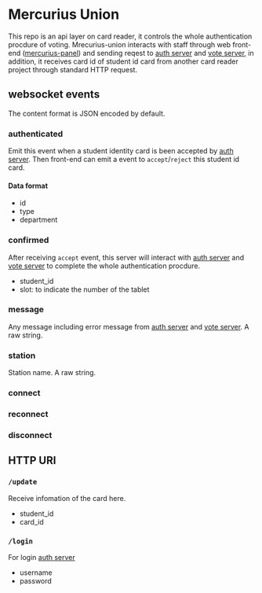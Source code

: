 # Mercurius Union
This repo is an api layer on card reader, it controls the whole authentication procdure of voting. Mrecurius-union interacts with staff through web front-end ([mercurius-panel]) and sending reqest to [auth server] and [vote server], in addition, it receives card id of student id card from another card reader project through standard HTTP request.

## websocket events
The content format is JSON encoded by default.

### authenticated
Emit this event when a student identity card is been accepted by [auth server]. Then front-end can emit a event to `accept`/`reject` this student id card.
#### Data format
- id
- type
- department

### confirmed
After receiving `accept` event, this server will interact with [auth server] and [vote server] to complete the whole authentication procdure.
- student_id
- slot: to indicate the number of the tablet

### message 
Any message including error message from [auth server] and [vote server].
A raw string.

### station
Station name.
A raw string. 

### connect
### reconnect
### disconnect

## HTTP URI
### `/update`
Receive infomation of the card here.
- student_id
- card_id

### `/login`
For login [auth server]
- username
- password

[auth server]: https://github.com/NTUOSC/ntu-vote-auth-server
[vote server]: http://github.com/mousems/NTUvoteV2
[mercurius-panel]: https://github.com/NTUOSC/mercurius-panel
